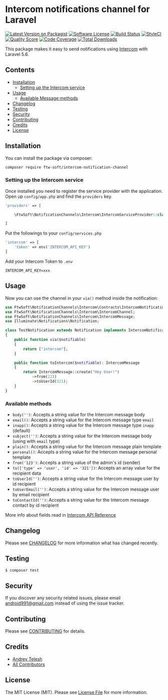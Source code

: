 # Intercom notifications channel for Laravel

[![Latest Version on Packagist](https://img.shields.io/packagist/v/ftw-soft/intercom-notification-channel.svg?style=flat-square)](https://packagist.org/packages/ftw-soft/intercom-notification-channel)
[![Software License](https://img.shields.io/badge/license-MIT-brightgreen.svg?style=flat-square)](LICENSE.md)
[![Build Status](https://scrutinizer-ci.com/g/ftw-soft/intercom-notification-channel/badges/build.png?b=master)](https://scrutinizer-ci.com/g/ftw-soft/intercom-notification-channel/build-status/master)
[![StyleCI](https://styleci.io/repos/148610087/shield)](https://styleci.io/repos/148610087)
[![Quality Score](https://img.shields.io/scrutinizer/g/ftw-soft/intercom-notification-channel.svg?style=flat-square)](https://scrutinizer-ci.com/g/ftw-soft/intercom-notification-channel)
[![Code Coverage](https://scrutinizer-ci.com/g/ftw-soft/intercom-notification-channel/badges/coverage.png?b=master)](https://scrutinizer-ci.com/g/ftw-soft/intercom-notification-channel/?branch=master)
[![Total Downloads](https://img.shields.io/packagist/dt/ftw-soft/intercom-notification-channel.svg?style=flat-square)](https://packagist.org/packages/ftw-soft/intercom-notification-channel)

This package makes it easy to send notifications using [Intercom](https://app.intercom.com) with Laravel 5.6.

## Contents

- [Installation](#installation)
    - [Setting up the Intercom service](#setting-up-the-intercom-service)
- [Usage](#usage)
	- [Available Message methods](#available-message-methods)
- [Changelog](#changelog)
- [Testing](#testing)
- [Security](#security)
- [Contributing](#contributing)
- [Credits](#credits)
- [License](#license)

## Installation

You can install the package via composer:

``` bash
composer require ftw-soft/intercom-notification-channel
```

### Setting up the Intercom service

Once installed you need to register the service provider with the application. Open up `config/app.php` and find the `providers` key.

``` php
'providers' => [

    \FtwSoft\NotificationChannels\Intercom\IntercomServiceProvider::class,

]
```

Put the followings to your `config/services.php`

``` php
'intercom' => [
    'token' => env('INTERCOM_API_KEY')
]
```

Add your Intercom Token to `.env`

```
INTERCOM_API_KEY=xxx
```


## Usage

Now you can use the channel in your `via()` method inside the notification:

``` php
use FtwSoft\NotificationChannels\Intercom\Contracts\IntercomNotification;
use FtwSoft\NotificationChannels\Intercom\IntercomChannel;
use FtwSoft\NotificationChannels\Intercom\IntercomMessage;
use Illuminate\Notifications\Notification;

class TestNotification extends Notification implements IntercomNotification
{
    public function via($notifiable)
    {
        return ["intercom"];
    }

    public function toIntercom($notifiable): IntercomMessage
    {
        return IntercomMessage::create("Hey User!")
            ->from(123)
            ->toUserId(321);
    }
}
```


### Available methods

- `body('')`: Accepts a string value for the Intercom message body 
- `email()`: Accepts a string value for the Intercom message type `email` 
- `inapp()`: Accepts a string value for the Intercom message type `inapp` (default)
- `subject('')`: Accepts a string value for the Intercom message body (using with `email` type)
- `plain()`:  Accepts a string value for the Intercom message plain template
- `personal()`: Accepts a string value for the Intercom message personal template
- `from('123')`: Accepts a string value of the admin's id (sender)
- `to(['type' => 'user', 'id' => '321'])`: Accepts an array value for the recipient data
- `toUserId('')`: Accepts a string value for the Intercom message user by id recipient
- `toUserEmail('')`: Accepts a string value for the Intercom message user by email recipient
- `toContactId('')`: Accepts a string value for the Intercom message contact by id recipient

More info about fields read in [Intercom API Reference](https://developers.intercom.com/intercom-api-reference/reference#admin-initiated-conversation) 

## Changelog

Please see [CHANGELOG](CHANGELOG.md) for more information what has changed recently.

## Testing

``` bash
$ composer test
```

## Security

If you discover any security related issues, please email android991@gmail.com instead of using the issue tracker.

## Contributing

Please see [CONTRIBUTING](CONTRIBUTING.md) for details.

## Credits

- [Andrey Telesh](https://github.com/ftw-soft)
- [All Contributors](../../contributors)

## License

The MIT License (MIT). Please see [License File](LICENSE.md) for more information.

